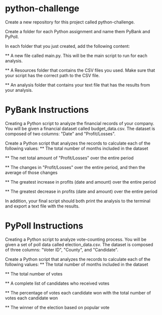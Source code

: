 # python-challenge
Create a new repository for this project called python-challenge.

Create a folder for each Python assignment and name them PyBank and PyPoll.

In each folder that you just created, add the following content:

** A new file called main.py. This will be the main script to run for each analysis.

** A Resources folder that contains the CSV files you used. Make sure that your script has the correct path to the CSV file.

** An analysis folder that contains your text file that has the results from your analysis.
# PyBank Instructions
Creating a Python script to analyze the financial records of your company. You will be given a financial dataset called budget_data.csv. The dataset is composed of two columns: "Date" and "Profit/Losses".

Create a Python script that analyzes the records to calculate each of the following values: ** The total number of months included in the dataset

** The net total amount of "Profit/Losses" over the entire period

** The changes in "Profit/Losses" over the entire period, and then the average of those changes

** The greatest increase in profits (date and amount) over the entire period

** The greatest decrease in profits (date and amount) over the entire period

In addition, your final script should both print the analysis to the terminal and export a text file with the results.

# PyPoll Instructions
Creating a Python script to analyze vote-counting process. You will be given a set of poll data called election_data.csv. The dataset is composed of three columns: "Voter ID", "County", and "Candidate".

Create a Python script that analyzes the records to calculate each of the following values: ** The total number of months included in the dataset

** The total number of votes

** A complete list of candidates who received votes

** The percentage of votes each candidate won with the total number of votes each candidate won

** The winner of the election based on popular vote
